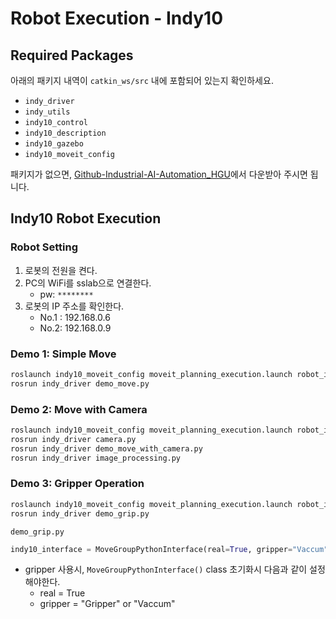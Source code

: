 # Robot Execution - Indy10

## Required Packages

아래의 패키지 내역이 `catkin_ws/src` 내에 포함되어 있는지 확인하세요.

- `indy_driver`
- `indy_utils`
- `indy10_control`
- `indy10_description`
- `indy10_gazebo`
- `indy10_moveit_config`

패키지가 없으면, [Github-Industrial-AI-Automation_HGU](https://github.com/hyKangHGU/Industrial-AI-Automation_HGU)에서 다운받아 주시면 됩니다.



## Indy10 Robot Execution

### Robot Setting

1) 로봇의 전원을 켠다.
2) PC의 WiFi를 sslab으로 연결한다.
   - pw: `********`
3) 로봇의 IP 주소를 확인한다.
   - No.1 : 192.168.0.6
   - No.2: 192.168.0.9



### Demo 1: Simple Move

```bash
roslaunch indy10_moveit_config moveit_planning_execution.launch robot_ip:=192.168.0.6
rosrun indy_driver demo_move.py
```



### Demo 2: Move with Camera

```bash
roslaunch indy10_moveit_config moveit_planning_execution.launch robot_ip:=192.168.0.6
rosrun indy_driver camera.py
rosrun indy_driver demo_move_with_camera.py
rosrun indy_driver image_processing.py
```



### Demo 3: Gripper Operation

```bash
roslaunch indy10_moveit_config moveit_planning_execution.launch robot_ip:=192.168.0.6
rosrun indy_driver demo_grip.py
```



`demo_grip.py`

```python
indy10_interface = MoveGroupPythonInterface(real=True, gripper="Vaccum")
```

- gripper 사용시, `MoveGroupPythonInterface()` class 초기화시 다음과 같이 설정해야한다.
  - real = True
  - gripper = "Gripper" or "Vaccum" 

